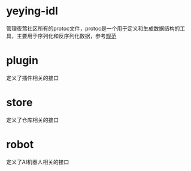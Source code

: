 # yeying-idl
管理夜莺社区所有的protoc文件，protoc是一个用于定义和生成数据结构的工具，主要用于序列化和反序列化数据，参考[规范](https://protobuf.dev/programming-guides/style/)

# plugin
定义了插件相关的接口

# store
定义了仓库相关的接口

# robot
定义了AI机器人相关的接口
